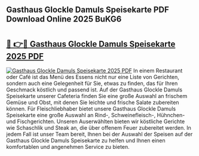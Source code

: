 ## Gasthaus Glockle Damuls Speisekarte PDF Download Online 2025 BuKG6

# <h2><a href="http://gcc0lam.nevu.top/?p=Gasthaus+Glockle+Damuls+Speisekarte">🔗 👉🔴 Gasthaus Glockle Damuls Speisekarte 2025 PDF</a></h2>

[![Gasthaus Glockle Damuls Speisekarte 2025 PDF](https://i.imgur.com/dBaPXMq.png)](http://gcc0lam.nevu.top/?p=Gasthaus+Glockle+Damuls+Speisekarte)
In einem Restaurant oder Café ist das Menü des Essens nicht nur eine Liste von Gerichten, sondern auch eine Gelegenheit für Sie, etwas zu finden, das für Ihren Geschmack köstlich und passend ist. Auf der Gasthaus Glockle Damuls Speisekarte unserer Cafeteria finden Sie eine große Auswahl an frischem Gemüse und Obst, mit denen Sie leichte und frische Salate zubereiten können. Für Fleischliebhaber bietet unsere Gasthaus Glockle Damuls Speisekarte eine große Auswahl an Rind-, Schweinefleisch-, Hühnchen- und Fischgerichten. Unseren Auserwählten bieten wir köstliche Gerichte wie Schaschlik und Steak an, die über offenem Feuer zubereitet werden. In jedem Fall ist unser Team bereit, Ihnen bei der Auswahl der Speisen auf der Gasthaus Glockle Damuls Speisekarte zu helfen und Ihnen einen komfortablen und angenehmen Service zu bieten.

